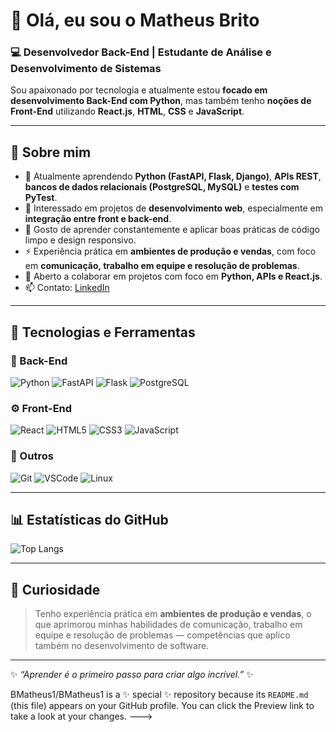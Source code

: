 # 👋 Olá, eu sou o Matheus Brito

### 💻 Desenvolvedor Back-End | Estudante de Análise e Desenvolvimento de Sistemas

Sou apaixonado por tecnologia e atualmente estou **focado em desenvolvimento Back-End com Python**, mas também tenho **noções de Front-End** utilizando **React.js**, **HTML**, **CSS** e **JavaScript**.

---

## 🚀 Sobre mim
- 🌱 Atualmente aprendendo **Python (FastAPI, Flask, Django)**, **APIs REST**, **bancos de dados relacionais (PostgreSQL, MySQL)** e **testes com PyTest**.  
- 👀 Interessado em projetos de **desenvolvimento web**, especialmente em **integração entre front e back-end**.  
- 💬 Gosto de aprender constantemente e aplicar boas práticas de código limpo e design responsivo.  
- ⚡ Experiência prática em **ambientes de produção e vendas**, com foco em **comunicação, trabalho em equipe e resolução de problemas**.  
- 💞️ Aberto a colaborar em projetos com foco em **Python, APIs e React.js**.  
- 📫 Contato: [LinkedIn](https://www.linkedin.com/in/matheus-brito-41530a306/)  

---

## 🧠 Tecnologias e Ferramentas

### 🐍 Back-End
![Python](https://img.shields.io/badge/Python-3776AB?style=for-the-badge&logo=python&logoColor=white)
![FastAPI](https://img.shields.io/badge/FastAPI-109989?style=for-the-badge&logo=fastapi&logoColor=white)
![Flask](https://img.shields.io/badge/Flask-000000?style=for-the-badge&logo=flask&logoColor=white)
![PostgreSQL](https://img.shields.io/badge/PostgreSQL-4169E1?style=for-the-badge&logo=postgresql&logoColor=white)

### ⚙️ Front-End
![React](https://img.shields.io/badge/React-61dafb?style=for-the-badge&logo=react&logoColor=black)
![HTML5](https://img.shields.io/badge/HTML5-E34F26?style=for-the-badge&logo=html5&logoColor=white)
![CSS3](https://img.shields.io/badge/CSS3-1572B6?style=for-the-badge&logo=css3&logoColor=white)
![JavaScript](https://img.shields.io/badge/JavaScript-f7df1e?style=for-the-badge&logo=javascript&logoColor=black)

### 🧩 Outros
![Git](https://img.shields.io/badge/Git-F05032?style=for-the-badge&logo=git&logoColor=white)
![VSCode](https://img.shields.io/badge/VSCode-0078d7?style=for-the-badge&logo=visual-studio-code&logoColor=white)
![Linux](https://img.shields.io/badge/Linux-FCC624?style=for-the-badge&logo=linux&logoColor=black)

---

## 📊 Estatísticas do GitHub

![Top Langs](https://github-readme-stats.vercel.app/api/top-langs/?username=BMatheus1&layout=compact&theme=tokyonight)

---

## 🧩 Curiosidade
> Tenho experiência prática em **ambientes de produção e vendas**, o que aprimorou minhas habilidades de comunicação, trabalho em equipe e resolução de problemas — competências que aplico também no desenvolvimento de software.

---

✨ *“Aprender é o primeiro passo para criar algo incrível.”* ✨

BMatheus1/BMatheus1 is a ✨ special ✨ repository because its `README.md` (this file) appears on your GitHub profile.
You can click the Preview link to take a look at your changes.
--->
